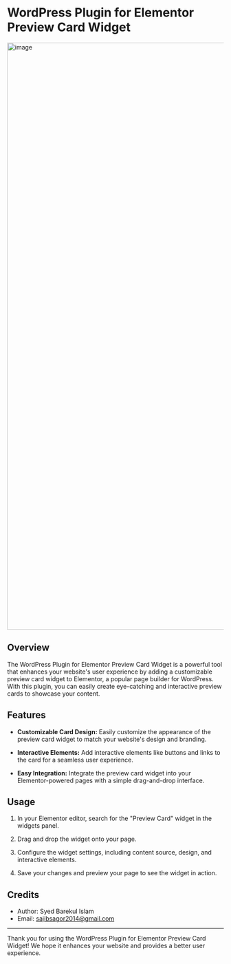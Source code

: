 # WordPress Plugin for Elementor Preview Card Widget

<img width="1365" alt="image" src="https://github.com/Syed18103392/Custom-Widget-Elementor/assets/56638411/83895a13-690c-4dba-8c1f-ac8c65bcf978">


## Overview

The WordPress Plugin for Elementor Preview Card Widget is a powerful tool that enhances your website's user experience by adding a customizable preview card widget to Elementor, a popular page builder for WordPress. With this plugin, you can easily create eye-catching and interactive preview cards to showcase your content.

## Features

- **Customizable Card Design:** Easily customize the appearance of the preview card widget to match your website's design and branding.

- **Interactive Elements:** Add interactive elements like buttons and links to the card for a seamless user experience.

- **Easy Integration:** Integrate the preview card widget into your Elementor-powered pages with a simple drag-and-drop interface.

## Usage

1. In your Elementor editor, search for the "Preview Card" widget in the widgets panel.

2. Drag and drop the widget onto your page.

3. Configure the widget settings, including content source, design, and interactive elements.

4. Save your changes and preview your page to see the widget in action.


## Credits

- Author: Syed Barekul Islam
- Email: sajibsagor2014@gmail.com

---

Thank you for using the WordPress Plugin for Elementor Preview Card Widget! We hope it enhances your website and provides a better user experience.
